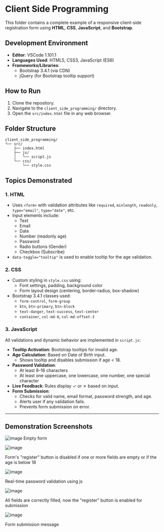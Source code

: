 # Client Side Programming

This folder contains a complete example of a responsive client-side registration form using **HTML**, **CSS**, **JavaScript**, and **Bootstrap**.

## Development Environment

- **Editor**: VSCode 1.101.1
- **Languages Used**: HTML5, CSS3, JavaScript (ES6)
- **Frameworks/Libraries**:
  - Bootstrap 3.4.1 (via CDN)
  - jQuery (for Bootstrap tooltip support)

## How to Run

1. Clone the repository.
2. Navigate to the `client_side_programming/` directory.
3. Open the `src/index.html` file in any web browser.

## Folder Structure

```
client_side_programming/
└── src/
    ├── index.html
    ├── js/
    │   └── script.js
    └── css/
        └── style.css
```

## Topics Demonstrated

### 1. HTML

- Uses `<form>` with validation attributes like `required`, `minlength`, `readonly`, `type="email"`, `type="date"`, etc.
- Input elements include:
  - Text
  - Email
  - Date
  - Number (readonly age)
  - Password
  - Radio buttons (Gender)
  - Checkbox (Subscribe)
- `data-toggle="tooltip"` is used to enable tooltip for the age validation.

### 2. CSS

- Custom styling in `style.css` using:
  - Font settings, padding, background color
  - Form layout design (centering, border-radius, box-shadow)
- Bootstrap 3.4.1 classes used:
  - `form-control`, `form-group`
  - `btn`, `btn-primary`, `btn-block`
  - `text-danger`, `text-success`, `text-center`
  - `container`, `col-md-6`, `col-md-offset-3`

### 3. JavaScript

All validations and dynamic behavior are implemented in `script.js`:

- **Tooltip Activation**: Bootstrap tooltips for invalid age.
- **Age Calculation**: Based on Date of Birth input.
  - Shows tooltip and disables submission if age < 18.
- **Password Validation**:
  - At least 8–16 characters
  - At least one uppercase, one lowercase, one number, one special character
- **Live Feedback**: Rules display ✓ or ✗ based on input.
- **Form Submission**:
  - Checks for valid name, email format, password strength, and age.
  - Alerts user if any validation fails.
  - Prevents form submission on error.

---
## Demonstration Screenshots

![image](https://github.com/user-attachments/assets/290b49e0-d417-45ac-a4d3-e5b49eab8ac7)
Empty form

![image](https://github.com/user-attachments/assets/13664eec-8aca-4999-a9b4-c6864f4dfe91)

Form's "register" button is disabled if one or more fields are empty or if the age is below 18

![image](https://github.com/user-attachments/assets/30692dc7-78b6-4633-b2cf-1ccfa92eb102)

Real-time password validation using js

![image](https://github.com/user-attachments/assets/55b2fbed-267e-4d8b-9dde-9ee52cda0b0b)

All fields are correctly filled, now the "register" button is enabled for submission

![image](https://github.com/user-attachments/assets/c4108cb2-0c89-451b-80a3-28d0cf224e42)

Form submission message
